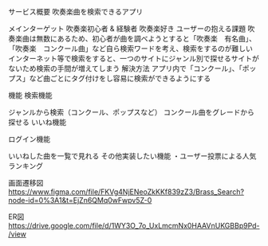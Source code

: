 サービス概要
吹奏楽曲を検索できるアプリ

メインターゲット
吹奏楽初心者 & 経験者
吹奏楽好き
ユーザーの抱える課題
吹奏楽曲は無数にあるため、初心者が曲を調べようとすると「吹奏楽　有名曲」、「吹奏楽　コンクール曲」など自ら検索ワードを考え、検索をするのが難しい
インターネット等で検索をすると、一つのサイトにジャンル別で探せるサイトがないため検索の手間が増えてしまう
解決方法
アプリ内で「コンクール」、「ポップス」など曲ごとにタグ付けをし容易に検索ができるようにする

機能
検索機能

ジャンルから検索（コンクール、ポップスなど）
コンクール曲をグレードから探せる
いいね機能

ログイン機能

いいねした曲を一覧で見れる
その他実装したい機能
・ユーザー投票による人気ランキング

画面遷移図
https://www.figma.com/file/FKVg4NjENeoZkKKf839zZ3/Brass_Search?node-id=0%3A1&t=EjZn6QMq0wFwpv5Z-0

ER図
https://drive.google.com/file/d/1WY3O_7o_UxLmcmNx0HAAVnUKGBBp9Pd-/view
